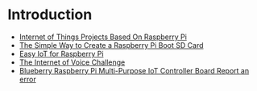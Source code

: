 Introduction
==

- [Internet of Things Projects Based On Raspberry Pi](http://internetofthingswiki.com/internet-of-things-projects-based-on-raspberry-pi/903/)
- [The Simple Way to Create a Raspberry Pi Boot SD Card](http://arduinotronics.blogspot.mx/2016/04/the-simple-way-to-create-raspberry-pi.html)
- [Easy IoT for Raspberry Pi](http://www.cayenne-mydevices.com/?_ga=1.176052778.941638028.1466741629)
- [The Internet of Voice Challenge](https://www.hackster.io/challenges/alexa-raspberry-pi?utm_source=Hackster.io+newsletter&utm_campaign=d899e5ebcd-2016_6_3_General_Newsletter_with_A_B_tes6_2_2016&utm_medium=email&utm_term=0_6ff81e3e5b-d899e5ebcd-134468797)
- [Blueberry Raspberry Pi Multi-Purpose IoT Controller Board Report an error](https://www.rapidonline.com/blueberry-raspberry-pi-multi-purpose-iot-controller-board-75-0600)